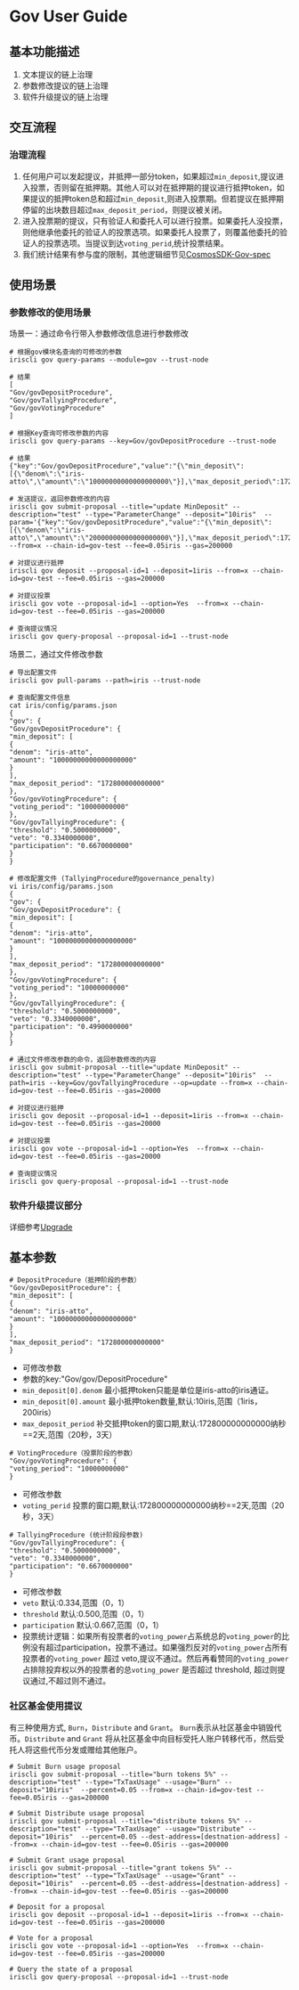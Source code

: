 # Gov User Guide

## 基本功能描述

1. 文本提议的链上治理
2. 参数修改提议的链上治理
3. 软件升级提议的链上治理

## 交互流程

### 治理流程

1. 任何用户可以发起提议，并抵押一部分token，如果超过`min_deposit`,提议进入投票，否则留在抵押期。其他人可以对在抵押期的提议进行抵押token，如果提议的抵押token总和超过`min_deposit`,则进入投票期。但若提议在抵押期停留的出块数目超过`max_deposit_period`，则提议被关闭。
2. 进入投票期的提议，只有验证人和委托人可以进行投票。如果委托人没投票，则他继承他委托的验证人的投票选项。如果委托人投票了，则覆盖他委托的验证人的投票选项。当提议到达`voting_perid`,统计投票结果。
3. 我们统计结果有参与度的限制，其他逻辑细节见[CosmosSDK-Gov-spec](https://github.com/cosmos/cosmos-sdk/blob/v0.26.0/docs/spec/governance/overview.md)

## 使用场景

### 参数修改的使用场景

场景一：通过命令行带入参数修改信息进行参数修改

```
# 根据gov模块名查询的可修改的参数
iriscli gov query-params --module=gov --trust-node

# 结果
[
"Gov/govDepositProcedure",
"Gov/govTallyingProcedure",
"Gov/govVotingProcedure"
]

# 根据Key查询可修改参数的内容
iriscli gov query-params --key=Gov/govDepositProcedure --trust-node

# 结果
{"key":"Gov/govDepositProcedure","value":"{\"min_deposit\":[{\"denom\":\"iris-atto\",\"amount\":\"10000000000000000000\"}],\"max_deposit_period\":172800000000000}","op":""}

# 发送提议，返回参数修改的内容
iriscli gov submit-proposal --title="update MinDeposit" --description="test" --type="ParameterChange" --deposit="10iris"  --param='{"key":"Gov/govDepositProcedure","value":"{\"min_deposit\":[{\"denom\":\"iris-atto\",\"amount\":\"20000000000000000000\"}],\"max_deposit_period\":172800000000000}","op":"update"}}' --from=x --chain-id=gov-test --fee=0.05iris --gas=200000

# 对提议进行抵押
iriscli gov deposit --proposal-id=1 --deposit=1iris --from=x --chain-id=gov-test --fee=0.05iris --gas=200000

# 对提议投票
iriscli gov vote --proposal-id=1 --option=Yes  --from=x --chain-id=gov-test --fee=0.05iris --gas=200000

# 查询提议情况
iriscli gov query-proposal --proposal-id=1 --trust-node

```

场景二，通过文件修改参数

```
# 导出配置文件
iriscli gov pull-params --path=iris --trust-node

# 查询配置文件信息
cat iris/config/params.json                                              {
"gov": {
"Gov/govDepositProcedure": {
"min_deposit": [
{
"denom": "iris-atto",
"amount": "10000000000000000000"
}
],
"max_deposit_period": "172800000000000"
},
"Gov/govVotingProcedure": {
"voting_period": "10000000000"
},
"Gov/govTallyingProcedure": {
"threshold": "0.5000000000",
"veto": "0.3340000000",
"participation": "0.6670000000"
}
}

# 修改配置文件 (TallyingProcedure的governance_penalty)
vi iris/config/params.json                                               {
"gov": {
"Gov/govDepositProcedure": {
"min_deposit": [
{
"denom": "iris-atto",
"amount": "10000000000000000000"
}
],
"max_deposit_period": "172800000000000"
},
"Gov/govVotingProcedure": {
"voting_period": "10000000000"
},
"Gov/govTallyingProcedure": {
"threshold": "0.5000000000",
"veto": "0.3340000000",
"participation": "0.4990000000"
}
}

# 通过文件修改参数的命令，返回参数修改的内容
iriscli gov submit-proposal --title="update MinDeposit" --description="test" --type="ParameterChange" --deposit="10iris"  --path=iris --key=Gov/govTallyingProcedure --op=update --from=x --chain-id=gov-test --fee=0.05iris --gas=20000

# 对提议进行抵押
iriscli gov deposit --proposal-id=1 --deposit=1iris --from=x --chain-id=gov-test --fee=0.05iris --gas=20000

# 对提议投票
iriscli gov vote --proposal-id=1 --option=Yes  --from=x --chain-id=gov-test --fee=0.05iris --gas=20000

# 查询提议情况
iriscli gov query-proposal --proposal-id=1 --trust-node
```

### 软件升级提议部分

详细参考[Upgrade](upgrade.md)

## 基本参数


```
# DepositProcedure（抵押阶段的参数）
"Gov/govDepositProcedure": {
"min_deposit": [
{
"denom": "iris-atto",
"amount": "10000000000000000000"
}
],
"max_deposit_period": "172800000000000"
}
```

* 可修改参数
* 参数的key:"Gov/gov/DepositProcedure"
* `min_deposit[0].denom`  最小抵押token只能是单位是iris-atto的iris通证。
* `min_deposit[0].amount` 最小抵押token数量,默认:10iris,范围（1iris，200iris）
* `max_deposit_period`    补交抵押token的窗口期,默认:172800000000000纳秒==2天,范围（20秒，3天）

```
# VotingProcedure（投票阶段的参数）
"Gov/govVotingProcedure": {
"voting_period": "10000000000"
}
```
* 可修改参数
* `voting_perid` 投票的窗口期,默认:172800000000000纳秒==2天,范围（20秒，3天）

```
# TallyingProcedure (统计阶段段参数)
"Gov/govTallyingProcedure": {
"threshold": "0.5000000000",
"veto": "0.3340000000",
"participation": "0.6670000000"
}
```
* 可修改参数
* `veto` 默认:0.334,范围（0，1）
* `threshold` 默认:0.500,范围（0，1）
* `participation` 默认:0.667,范围（0，1）
*  投票统计逻辑：如果所有投票者的`voting_power`占系统总的`voting_power`的比例没有超过participation，投票不通过。如果强烈反对的`voting_power`占所有投票者的`voting_power` 超过 veto,提议不通过。然后再看赞同的`voting_power`占排除投弃权以外的投票者的总`voting_power` 是否超过 threshold, 超过则提议通过,不超过则不通过。

### 社区基金使用提议
有三种使用方式, `Burn`，`Distribute` and `Grant`。 `Burn`表示从社区基金中销毁代币。`Distribute` and `Grant` 将从社区基金中向目标受托人账户转移代币，然后受托人将这些代币分发或赠给其他账户。
```shell
# Submit Burn usage proposal
iriscli gov submit-proposal --title="burn tokens 5%" --description="test" --type="TxTaxUsage" --usage="Burn" --deposit="10iris"  --percent=0.05 --from=x --chain-id=gov-test --fee=0.05iris --gas=200000

# Submit Distribute usage proposal
iriscli gov submit-proposal --title="distribute tokens 5%" --description="test" --type="TxTaxUsage" --usage="Distribute" --deposit="10iris"  --percent=0.05 --dest-address=[destnation-address] --from=x --chain-id=gov-test --fee=0.05iris --gas=200000

# Submit Grant usage proposal
iriscli gov submit-proposal --title="grant tokens 5%" --description="test" --type="TxTaxUsage" --usage="Grant" --deposit="10iris"  --percent=0.05 --dest-address=[destnation-address] --from=x --chain-id=gov-test --fee=0.05iris --gas=200000

# Deposit for a proposal
iriscli gov deposit --proposal-id=1 --deposit=1iris --from=x --chain-id=gov-test --fee=0.05iris --gas=200000

# Vote for a proposal
iriscli gov vote --proposal-id=1 --option=Yes  --from=x --chain-id=gov-test --fee=0.05iris --gas=200000

# Query the state of a proposal
iriscli gov query-proposal --proposal-id=1 --trust-node
```